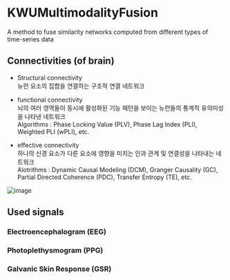 # KWUMultimodalityFusion
A method to fuse similarity networks computed from different types of time-series data

## Connectivities (of brain)
* Structural connectivity <br>
    뉴런 요소의 집합을 연결하는 구조적 연결 네트워크
  
* functional connectivity <br>
    뇌의 여러 영역들이 동시에 활성화된 기능 패턴을 보이는 뉴런들의 통계적 유의미성을 나타낸 네트워크 <br>
    Algorithms : Phase Locking Value (PLV), Phase Lag Index (PLI), Weighted PLI (wPLI), etc.
    
* effective connectivity <br>
    하나의 신경 요소가 다른 요소에 영향을 미치는 인과 관계 및 연결성을 나타내는 네트워크 <br>
    Alotrithms : Dynamic Causal Modeling (DCM), Granger Causality (GC), Partial Directed Coherence (PDC), Transfer Entropy (TE), etc.
    
    
![image](https://user-images.githubusercontent.com/74770095/205509941-58224cc8-850f-463c-84ac-76a68361f046.png)


## Used signals

### Electroencephalogram (EEG)
### Photoplethysmogram (PPG)
### Galvanic Skin Response (GSR)
